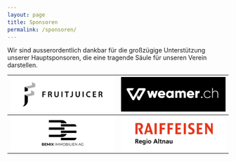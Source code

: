 ```yaml
---
layout: page
title: Sponsoren
permalink: /sponsoren/
---
```


Wir sind ausserordentlich dankbar für die großzügige Unterstützung unserer Hauptsponsoren, die eine tragende Säule für unseren Verein darstellen.

|[![Fruitjuicer](/assets/images/sponsoren/fj.png)](https://fruitjuicer.ch/)|[![Weamer](/assets/images/sponsoren/weamer.png)](https://weamer.ch/)|
|:---:|:---:|
|[![Bemix Immobilien Ag](/assets/images/sponsoren/bemix.png)](https://bemix.ch/)|[![Raiffeien Regio Altnau](/assets/images/sponsoren/rf.png)](https://www.raiffeisen.ch/regio-altnau/de.html)|











